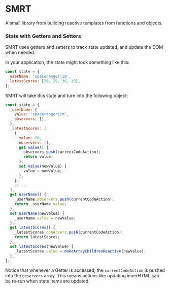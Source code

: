 # SMRT

A small library from building reactive templates from functions and objects.

### State with Getters and Setters

SMRT uses getters and setters to track state updated, and update the DOM when needed.

In your application, the state might look something like this:
``` javascript
const state = {
  userName: 'spacerangerjim',
  latestScores: [20, 29, 30, 19],
};
```

SMRT will take this state and turn into the following object:
```javascript
const state = {
  _userName: {
    value: 'spacerangerjim',
    observers: [],
  },
  _latestScores: [
    {
      value: 20,
      observers: [],
      get value() {
        observers.push(currentCodeAction);
        return value;
      },
      set value(newValue) {
        value = newValue;
      },
    },
    // ...
  ],
  get userName() {
    _userName.observers.push(currentCodeAction);
    return _userName.value;
  },
  set userName(newValue) {
    _userName.value = newValue;
  },
  get latestScores() {
    _latestScores.observers.push(currentCodeAction);
    return latestScores;
  },
  set latestScores(newValue) {
    _latestScores.value = makeArrayChildrenReactive(newValue);
  },
};
```

Notice that whenever a Getter is accessed, the `currentCodeAction` is pushed into the `observers` array. This means actions like updating innerHTML can be re-run when state items are updated.
